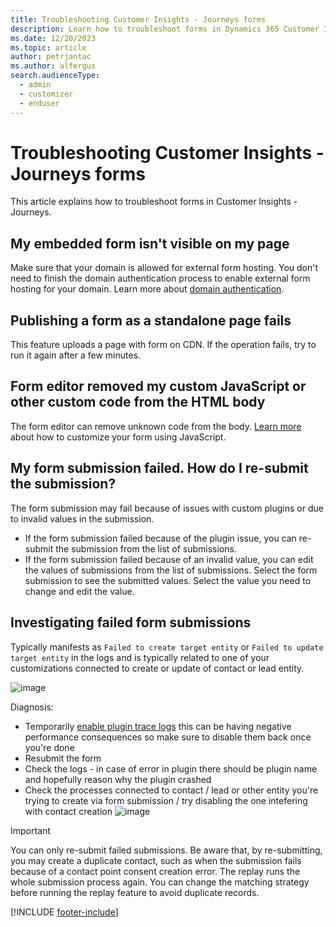 ```yaml
---
title: Troubleshooting Customer Insights - Journeys forms
description: Learn how to troubleshoot forms in Dynamics 365 Customer Insights - Journeys.
ms.date: 12/20/2023
ms.topic: article
author: petrjantac
ms.author: alfergus
search.audienceType: 
  - admin
  - customizer
  - enduser
---
```


# Troubleshooting Customer Insights - Journeys forms

This article explains how to troubleshoot forms in Customer Insights - Journeys.

## My embedded form isn't visible on my page

Make sure that your domain is allowed for external form hosting. You don't need to finish the domain authentication process to enable external form hosting for your domain. Learn more about [domain authentication](domain-authentication.md).

## Publishing a form as a standalone page fails

This feature uploads a page with form on CDN. If the operation fails, try to run it again after a few minutes.

## Form editor removed my custom JavaScript or other custom code from the HTML body

The form editor can remove unknown code from the body. [Learn more](real-time-marketing-manage-forms.md#add-custom-javascript-to-your-form) about how to customize your form using JavaScript.

## My form submission failed. How do I re-submit the submission?

The form submission may fail because of issues with custom plugins or due to invalid values in the submission.

- If the form submission failed because of the plugin issue, you can re-submit the submission from the list of submissions.
- If the form submission failed because of an invalid value, you can edit the values of submissions from the list of submissions. Select the form submission to see the submitted values. Select the value you need to change and edit the value.

## Investigating failed form submissions
Typically manifests as `Failed to create target entity` or `Failed to update target entity` in the logs and is typically related to one of your customizations connected to create or update of contact or lead entity.

![image](https://github.com/MicrosoftDocs/customer-insights/assets/5519592/d1084b39-73ad-4966-9062-a9894e7de294)

Diagnosis:
- Temporarily [enable plugin trace logs](https://learn.microsoft.com/en-us/power-apps/developer/data-platform/logging-tracing#enable-trace-logging) this can be having negative performance consequences so make sure to disable them back once you're done
- Resubmit the form
- Check the logs - in case of error in plugin there should be plugin name and hopefully reason why the plugin crashed
- Check the processes connected to contact / lead or other entity you're trying to create via form submission / try disabling the one intefering with contact creation
![image](https://github.com/MicrosoftDocs/customer-insights/assets/5519592/48f48655-f908-4e62-be96-26c7e8cf3c94)




> [!IMPORTANT]
> You can only re-submit failed submissions. Be aware that, by re-submitting, you may create a duplicate contact, such as when the submission fails because of a contact point consent creation error. The replay runs the whole submission process again. You can change the matching strategy before running the replay feature to avoid duplicate records.

[!INCLUDE [footer-include](./includes/footer-banner.md)]
